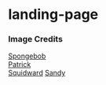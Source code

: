 # landing-page


### Image Credits

[Spongebob](https://images-wixmp-ed30a86b8c4ca887773594c2.wixmp.com/f/8253ee0d-b1b7-4151-bb36-510385a95ca7/d8atnde-88ddb259-714d-40b4-af1b-f207c31bda89.png/v1/fill/w_1600,h_1067/spongebob_squarepants_by_oo87adam_d8atnde-fullview.png?token=eyJ0eXAiOiJKV1QiLCJhbGciOiJIUzI1NiJ9.eyJzdWIiOiJ1cm46YXBwOjdlMGQxODg5ODIyNjQzNzNhNWYwZDQxNWVhMGQyNmUwIiwiaXNzIjoidXJuOmFwcDo3ZTBkMTg4OTgyMjY0MzczYTVmMGQ0MTVlYTBkMjZlMCIsIm9iaiI6W1t7ImhlaWdodCI6Ijw9MTA2NyIsInBhdGgiOiJcL2ZcLzgyNTNlZTBkLWIxYjctNDE1MS1iYjM2LTUxMDM4NWE5NWNhN1wvZDhhdG5kZS04OGRkYjI1OS03MTRkLTQwYjQtYWYxYi1mMjA3YzMxYmRhODkucG5nIiwid2lkdGgiOiI8PTE2MDAifV1dLCJhdWQiOlsidXJuOnNlcnZpY2U6aW1hZ2Uub3BlcmF0aW9ucyJdfQ.bAijOBbPfT_qgAo7S-11Hdb4_G5rlyIaIpoSu08WbQ8)  
[Patrick](https://images-wixmp-ed30a86b8c4ca887773594c2.wixmp.com/f/3cd770b2-3e49-4672-99fb-8483b9dd9bf0/dfks2rz-baaf1876-0844-4861-bdd1-a3c66a4eaf2c.png/v1/fit/w_375,h_434/patrick_star_png__5_by_seanscreations1_dfks2rz-375w.png?token=eyJ0eXAiOiJKV1QiLCJhbGciOiJIUzI1NiJ9.eyJzdWIiOiJ1cm46YXBwOjdlMGQxODg5ODIyNjQzNzNhNWYwZDQxNWVhMGQyNmUwIiwiaXNzIjoidXJuOmFwcDo3ZTBkMTg4OTgyMjY0MzczYTVmMGQ0MTVlYTBkMjZlMCIsIm9iaiI6W1t7ImhlaWdodCI6Ijw9MTQ4MSIsInBhdGgiOiJcL2ZcLzNjZDc3MGIyLTNlNDktNDY3Mi05OWZiLTg0ODNiOWRkOWJmMFwvZGZrczJyei1iYWFmMTg3Ni0wODQ0LTQ4NjEtYmRkMS1hM2M2NmE0ZWFmMmMucG5nIiwid2lkdGgiOiI8PTEyODAifV1dLCJhdWQiOlsidXJuOnNlcnZpY2U6aW1hZ2Uub3BlcmF0aW9ucyJdfQ.jPQhZuNv0lWqGkhjCNDZOd6m8coB32BtxElzlQLEkv4)  
[Squidward](https://p1.hiclipart.com/preview/705/619/595/squidward-dab-png-clipart.jpg)
[Sandy](https://cdn.imgbin.com/13/15/1/imgbin-sandy-cheeks-patrick-star-squidward-tentacles-mrs-puff-art-sandy-i7rSBfg8whFF0xHWTDiiifrhD.jpg)